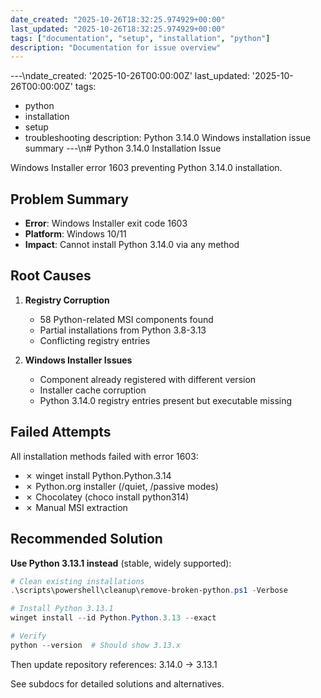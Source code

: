 ```yaml
---
date_created: "2025-10-26T18:32:25.974929+00:00"
last_updated: "2025-10-26T18:32:25.974929+00:00"
tags: ["documentation", "setup", "installation", "python"]
description: "Documentation for issue overview"
---
```


---\ndate_created: '2025-10-26T00:00:00Z'
last_updated: '2025-10-26T00:00:00Z'
tags:

- python
- installation
- setup
- troubleshooting
  description: Python 3.14.0 Windows installation issue summary
  ---\n# Python 3.14.0 Installation Issue

Windows Installer error 1603 preventing Python 3.14.0 installation.

## Problem Summary

- **Error**: Windows Installer exit code 1603
- **Platform**: Windows 10/11
- **Impact**: Cannot install Python 3.14.0 via any method

## Root Causes

1. **Registry Corruption**
   - 58 Python-related MSI components found
   - Partial installations from Python 3.8-3.13
   - Conflicting registry entries

2. **Windows Installer Issues**
   - Component already registered with different version
   - Installer cache corruption
   - Python 3.14.0 registry entries present but executable missing

## Failed Attempts

All installation methods failed with error 1603:

- ✗ winget install Python.Python.3.14
- ✗ Python.org installer (/quiet, /passive modes)
- ✗ Chocolatey (choco install python314)
- ✗ Manual MSI extraction

## Recommended Solution

**Use Python 3.13.1 instead** (stable, widely supported):

```powershell
# Clean existing installations
.\scripts\powershell\cleanup\remove-broken-python.ps1 -Verbose

# Install Python 3.13.1
winget install --id Python.Python.3.13 --exact

# Verify
python --version  # Should show 3.13.x
```

Then update repository references: 3.14.0 → 3.13.1

See subdocs for detailed solutions and alternatives.
